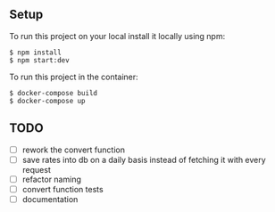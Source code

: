 ## Setup

To run this project on your local install it locally using npm:

```
$ npm install
$ npm start:dev
```

To run this project in the container:

```
$ docker-compose build
$ docker-compose up
```

## TODO

- [ ] rework the convert function
- [ ] save rates into db on a daily basis instead of fetching it with every request
- [ ] refactor naming
- [ ] convert function tests
- [ ] documentation
